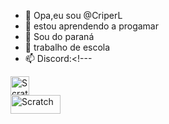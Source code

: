 - 👋 Opa,eu sou @CriperL
- 👀 estou aprendendo a progamar
- 🌱 Sou do paraná 
- 💞️ trabalho de escola    
- 📫 Discord:<!---

<div>
<img aling="center" alt="Scratch" height="30" width="30" src="https://img.shields.io/badge/Scratch-4D97FF?style=for-the-badge&logo=Scratch&logoColor=white">

<div>
<img aling="center" alt="Scratch" height="30" width="80" src="https://img.shields.io/badge/JavaScript-323330?style=for-the-badge&logo=javascript&logoColor=F7DF1E">

